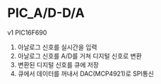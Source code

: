 # PIC_A/D-D/A

v1
PIC16F690

1. 아날로그 신호를 실시간을 입력
2. 아날로그 신호를 A/D를 거쳐 디지털 신호로 변환
3. 변환된 디지털 신호를 큐에 저장
4. 큐에서 데이터를 꺼내서 DAC(MCP4921)로 SPI통신
